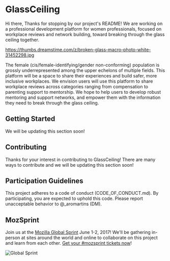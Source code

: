 # GlassCeiling

Hi there,
Thanks for stopping by our project's README! 
We are working on a professional development platform for women professionals, focused on workplace reviews and network building, toward breaking through the glass ceiling together.

https://thumbs.dreamstime.com/z/broken-glass-macro-photo-white-31452298.jpg

The female (cis/female-identifying/gender non-conforming) population is grossly underrepresented among the upper echelons of multiple fields. This platform will be a space to share their experiences and build safer, more inclusive workplaces. We envision users will use this platform to share workplace reviews across categories ranging from compensation to parenting support to mentorship. We hope to help users to develop robust mentoring and support networks, and empower them with the information they need to break through the glass ceiling.

## Getting Started

We will be updating this section soon!

## Contributing

Thanks for your interest in contributing to GlassCeiling! 
There are many ways to contribute and we will be updating this section soon! 

## Participation Guidelines

This project adheres to a code of conduct (CODE_OF_CONDUCT.md). By participating, you are expected to uphold this code. Please report unacceptable behavior to @_aromartins (DM).

## MozSprint

Join us at the [Mozilla Global Sprint](http://mozilla.github.io/global-sprint/) June 1-2, 2017! We'll be gathering in-person at sites around the world and online to collaborate on this project and learn from each other. [Get your #mozsprint tickets now](http://mozilla.github.io/global-sprint/)!

![Global Sprint](https://cloud.githubusercontent.com/assets/617994/24632585/b2b07dcc-1892-11e7-91cf-f9e473187cf7.png)
